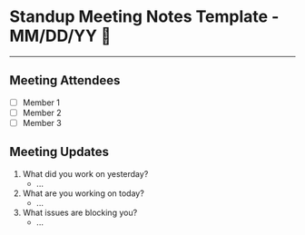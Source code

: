 # Standup Meeting Notes Template - MM/DD/YY 📝
---
## Meeting Attendees
- [ ] Member 1
- [ ] Member 2
- [ ] Member 3

## Meeting Updates
1. What did you work on yesterday?
   - ...
2. What are you working on today?
   - ...
3. What issues are blocking you?
   - ...